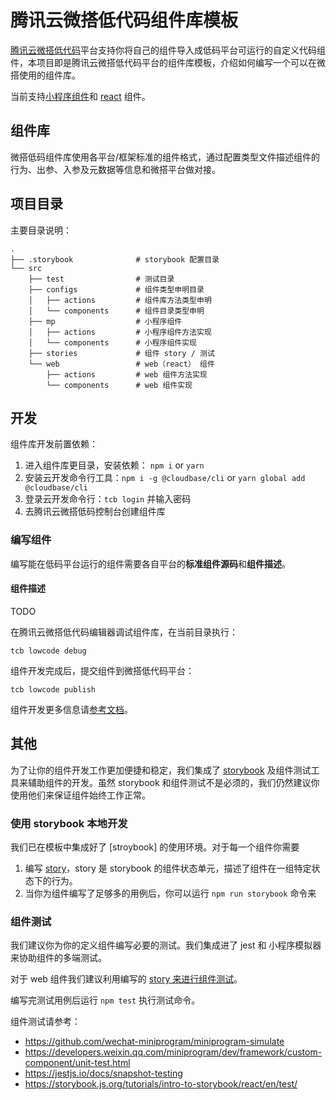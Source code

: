 # 腾讯云微搭低代码组件库模板

[腾讯云微搭低代码]平台支持你将自己的组件导入成低码平台可运行的自定义代码组件，本项目即是腾讯云微搭低代码平台的组件库模板，介绍如何编写一个可以在微搭使用的组件库。

当前支持[小程序组件]和 [react] 组件。

## 组件库

微搭低码组件库使用各平台/框架标准的组件格式，通过配置类型文件描述组件的行为、出参、入参及元数据等信息和微搭平台做对接。

## 项目目录

主要目录说明：

```
.
├── .storybook              # storybook 配置目录
└── src
    ├── test                # 测试目录
    ├── configs             # 组件类型申明目录
    │   ├── actions         # 组件库方法类型申明
    │   └── components      # 组件目录类型申明
    ├── mp                  # 小程序组件
    │   ├── actions         # 小程序组件方法实现
    │   └── components      # 小程序组件实现
    ├── stories             # 组件 story / 测试
    └── web                 # web（react） 组件
        ├── actions         # web 组件方法实现
        └── components      # web 组件实现
```

<!-- ## 组件库配置

TODO -->

## 开发

组件库开发前置依赖：

1. 进入组件库更目录，安装依赖： `npm i` or `yarn`
2. 安装云开发命令行工具：`npm i -g @cloudbase/cli` or `yarn global add @cloudbase/cli`
3. 登录云开发命令行：`tcb login` 并输入密码
4. 去腾讯云微搭低码控制台创建组件库

### 编写组件

编写能在低码平台运行的组件需要各自平台的**标准组件源码**和**组件描述**。
#### 组件描述

TODO

在腾讯云微搭低代码编辑器调试组件库，在当前目录执行：

```
tcb lowcode debug
```

组件开发完成后，提交组件到微搭低代码平台：

```
tcb lowcode publish
```

组件开发更多信息请[参考文档](https://docs.cloudbase.net/lowcode/custom-components/quick-start/comps.html)。

## 其他

为了让你的组件开发工作更加便捷和稳定，我们集成了 [storybook] 及组件测试工具来辅助组件的开发。虽然 storybook 和组件测试不是必须的，我们仍然建议你使用他们来保证组件始终工作正常。

### 使用 storybook 本地开发

我们已在模板中集成好了 [stroybook] 的使用环境。对于每一个组件你需要

1. 编写 [story](https://storybook.js.org/docs/react/get-started/whats-a-story)，story 是 storybook 的组件状态单元，描述了组件在一组特定状态下的行为。
2. 当你为组件编写了足够多的用例后，你可以运行 `npm run storybook` 命令来

### 组件测试

我们建议你为你的定义组件编写必要的测试。我们集成进了 jest 和 小程序模拟器来协助组件的多端测试。

对于 web 组件我们建议利用编写的 [story 来进行组件测试](https://storybook.js.org/docs/react/workflows/testing-with-storybook)。

编写完测试用例后运行 `npm test` 执行测试命令。

组件测试请参考：
- https://github.com/wechat-miniprogram/miniprogram-simulate
- https://developers.weixin.qq.com/miniprogram/dev/framework/custom-component/unit-test.html
- https://jestjs.io/docs/snapshot-testing
- https://storybook.js.org/tutorials/intro-to-storybook/react/en/test/

[腾讯云微搭低代码]: (https://cloud.tencent.com/product/weda)
[小程序组件]: (https://developers.weixin.qq.com/miniprogram/dev/framework/custom-component/)
[react]: (https://reactjs.org/)
[storybook]: (https://storybook.js.org/)

